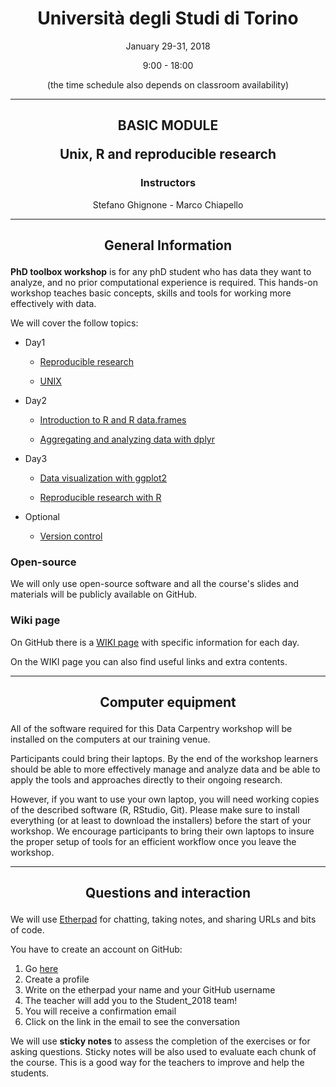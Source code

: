 <center><h1>Università degli Studi di Torino</h1>
<p>January 29-31, 2018</p>
<p>9:00 - 18:00</p>
<p>(the time schedule also depends on classroom availability)</p>
</center>

---

<center>
<h2><p>BASIC MODULE</p>
<p>Unix, R and reproducible research</p></h2>
<h3>Instructors</h3>
<p>Stefano Ghignone - Marco Chiapello</p>
</center>

---

<center><h2><p>General Information</p></h2></center>


**PhD toolbox workshop** is for any phD student who has data they want to analyze, and no prior computational experience is required. This hands-on workshop teaches basic concepts, skills and tools for working more effectively with data.

We will cover  the follow topics:

- Day1

	-  [Reproducible research](https://github.com/PhD-Toolbox-course/2018_PhD_Toolbox_course/raw/master/Presentations/Day1/RR_theory.pdf)

	-  [UNIX](https://github.com/PhD-Toolbox-course/2018_PhD_Toolbox_course/raw/master/Presentations/Day1/1.Ghignone.Unito.2017-unix.pdf)

- Day2

	-  [Introduction to R and R data.frames](https://github.com/PhD-Toolbox-course/2018_PhD_Toolbox_course/raw/master/Presentations/Day2/R_intro.pdf)

	-  [Aggregating and analyzing data with dplyr](https://github.com/PhD-Toolbox-course/2018_PhD_Toolbox_course/raw/master/Presentations/Day3/R_dplyr.pdf)

- Day3

	-  [Data visualization with ggplot2](https://github.com/PhD-Toolbox-course/2018_PhD_Toolbox_course/raw/master/Presentations/Day3/R_ggplot2.pdf)

	-  [Reproducible research with R](https://github.com/PhD-Toolbox-course/2018_PhD_Toolbox_course/raw/master/Presentations/Day4/reproducibleResearch/RR_practical.pdf)

- Optional
	-  [Version control](https://gitpitch.com/PhD-Toolbox-course/2018_PhD_Toolbox_course/master?grs=github&t=white&p=Presentations%2FDay4%2FversionControl%2F)


### Open-source

We will only use open-source software and all the course's slides and materials will be publicly available on GitHub.

### Wiki page

On GitHub there is a [WIKI page](https://github.com/PhD-Toolbox-course/2018_PhD_Toolbox_course/wiki) with specific information for each day.

On the WIKI page you can also find useful links and extra contents.

---

<center><h2><p>Computer equipment</p></h2></center>

All of the software required for this Data Carpentry workshop will be installed on the computers at our training venue.

Participants could bring their laptops. By the end of the workshop learners should be able to more effectively manage and analyze data and be able to apply the tools and approaches directly to their ongoing research.

However, if you want to use your own laptop, you will need working copies of the described software (R, RStudio, Git). Please make sure to install everything (or at least to download the installers) before the start of your workshop. We encourage participants to bring their own laptops to insure the proper setup of tools for an efficient workflow once you leave the workshop.

---

<center><h2><p>Questions and interaction</p></h2></center>

We will use [Etherpad](https://public.etherpad-mozilla.org/p/PhD_Toolbox_2018) for chatting, taking notes, and sharing URLs and bits of code.

You have to create an account on GitHub:
1. Go [here](https://github.com)
1. Create a profile
1. Write on the etherpad your name and your GitHub username
1. The teacher will add you to the Student_2018 team!
1. You will receive a confirmation email
1. Click on the link in the email to see the conversation

We will use **sticky notes** to assess the completion of the exercises or for asking questions. Sticky notes will be also used to evaluate each chunk of the course. This is a good way for the teachers to improve and help the students.
